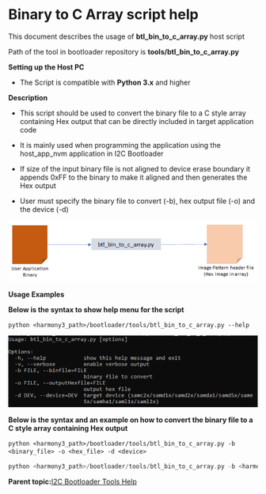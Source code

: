 # Binary to C Array script help

This document describes the usage of **btl\_bin\_to\_c\_array.py** host script

Path of the tool in bootloader repository is **tools/btl\_bin\_to\_c\_array.py**

**Setting up the Host PC**

-   The Script is compatible with **Python 3.x** and higher


**Description**

-   This script should be used to convert the binary file to a C style array containing Hex output that can be directly included in target application code

-   It is mainly used when programming the application using the host\_app\_nvm application in I2C Bootloader

-   If size of the input binary file is not aligned to device erase boundary it appends 0xFF to the binary to make it aligned and then generates the Hex output

-   User must specify the binary file to convert \(-b\), hex output file \(-o\) and the device \(-d\)


![btl_bin_to_c_array](GUID-1A3058E8-360F-4A4F-8CD7-2A36C48B8BDD-low.png)

**Usage Examples**

**Below is the syntax to show help menu for the script**

```
python <harmony3_path>/bootloader/tools/btl_bin_to_c_array.py --help
```

![btl_bin_to_c_array_help_menu](GUID-7846A7CA-15F6-4413-9D95-F8827965FC72-low.png)

**Below is the syntax and an example on how to convert the binary file to a C style array containing Hex output**

```
python <harmony3_path>/bootloader/tools/btl_bin_to_c_array.py -b <binary_file> -o <hex_file> -d <device>
```

```c
python <harmony3_path>/bootloader/tools/btl_bin_to_c_array.py -b <harmony3_path>/bootloader_apps_i2c/apps/i2c_bootloader/test_app/firmware/sam_d20_xpro.X/dist/sam_d20_xpro/production/sam_d20_xpro.X.production.bin -o <harmony3_path>/bootloader_apps_i2c/apps/i2c_bootloader/host_app_nvm/firmware/src/test_app_images/image_pattern_hex_sam_d20_xpro.h -d samd2x
```

**Parent topic:**[I2C Bootloader Tools Help](GUID-B4EA58EE-B62B-4DEC-BA99-85FCEC62040F.md)

